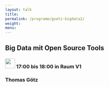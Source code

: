 ```yaml
---
layout: talk
title:
permalink: /programm/goetz-bigdata2/
weight: 
menu:
---
```

## Big&nbsp;Data&nbsp;mit&nbsp;Open&nbsp;Source&nbsp;Tools

### <img height = "32" src="../../images/talk.svg"> 17:00 bis 18:00 in Raum V1

### Thomas&nbsp;Götz

